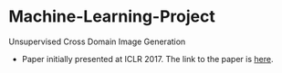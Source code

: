 # Machine-Learning-Project
Unsupervised Cross Domain Image Generation
* Paper initially presented at ICLR 2017. The link to the paper is [here](https://openreview.net/forum?id=Sk2Im59ex). 
